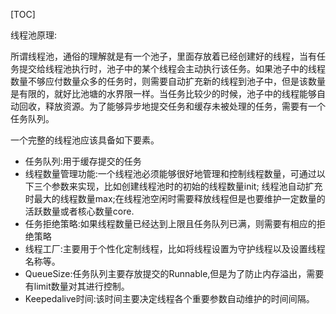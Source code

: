 [TOC]

线程池原理:

所谓线程池，通俗的理解就是有一个池子，里面存放着已经创建好的线程，当有任务提交给线程池执行时，池子中的某个线程会主动执行该任务。如果池子中的线程数量不够应付数量众多的任务时，则需要自动扩充新的线程到池子中，但是该数量是有限的，就好比池塘的水界限一样。当任务比较少的时候，池子中的线程能够自动回收，释放资源。为了能够异步地提交任务和缓存未被处理的任务，需要有一个任务队列。

一个完整的线程池应该具备如下要素。

- 任务队列:用于缓存提交的任务
- 线程数量管理功能:一个线程池必须能够很好地管理和控制线程数量，可通过以下三个参数来实现，比如创建线程池时的初始的线程数量init; 线程池自动扩充时最大的线程数量max;在线程池空闲时需要释放线程但是也要维护一定数量的活跃数量或者核心数量core.
- 任务拒绝策略:如果线程数量已经达到上限且任务队列已满，则需要有相应的拒绝策略
- 线程工厂:主要用于个性化定制线程，比如将线程设置为守护线程以及设置线程名称等。
- QueueSize:任务队列主要存放提交的Runnable,但是为了防止内存溢出，需要有limit数量对其进行控制。
- Keepedalive时间:该时间主要决定线程各个重要参数自动维护的时间间隔。



